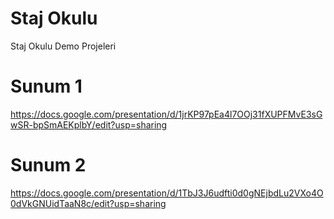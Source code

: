 # Staj Okulu

Staj Okulu Demo Projeleri

# Sunum 1

https://docs.google.com/presentation/d/1jrKP97pEa4l7OOj31fXUPFMvE3sGwSR-bpSmAEKplbY/edit?usp=sharing

# Sunum 2

https://docs.google.com/presentation/d/1TbJ3J6udfti0d0gNEjbdLu2VXo4O0dVkGNUidTaaN8c/edit?usp=sharing